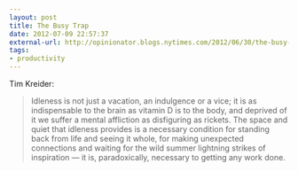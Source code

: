 ```yaml
---
layout: post
title: The Busy Trap
date: 2012-07-09 22:57:37
external-url: http://opinionator.blogs.nytimes.com/2012/06/30/the-busy-trap/
tags:
- productivity
---
```

Tim Kreider:

> Idleness is not just a vacation, an indulgence or a vice; it is as indispensable to the brain as vitamin D is to the body, and deprived of it we suffer a mental affliction as disfiguring as rickets. The space and quiet that idleness provides is a necessary condition for standing back from life and seeing it whole, for making unexpected connections and waiting for the wild summer lightning strikes of inspiration — it is, paradoxically, necessary to getting any work done.